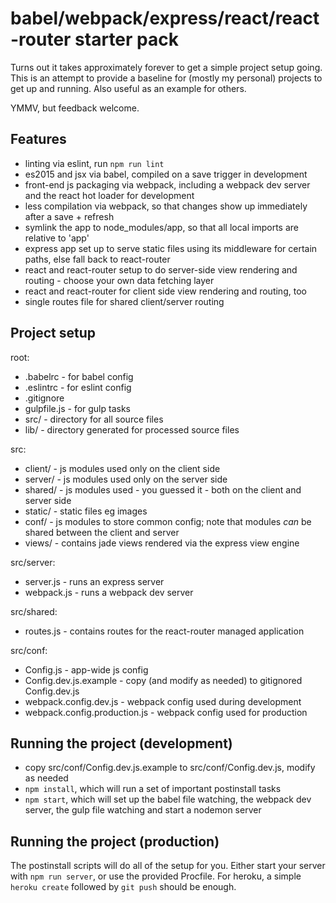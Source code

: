 # babel/webpack/express/react/react-router starter pack #

Turns out it takes approximately forever to get a simple project setup going. This is an attempt to provide a baseline for (mostly my personal) projects to get up and running. Also useful as an example for others.

YMMV, but feedback welcome.

## Features ##
- linting via eslint, run `npm run lint`
- es2015 and jsx via babel, compiled on a save trigger in development
- front-end js packaging via webpack, including a webpack dev server and the react hot loader for development
- less compilation via webpack, so that changes show up immediately after a save + refresh
- symlink the app to node_modules/app, so that all local imports are relative to 'app'
- express app set up to serve static files using its middleware for certain paths, else fall back to react-router
- react and react-router setup to do server-side view rendering and routing - choose your own data fetching layer
- react and react-router for client side view rendering and routing, too
- single routes file for shared client/server routing

## Project setup ##
root:
- .babelrc - for babel config
- .eslintrc - for eslint config
- .gitignore
- gulpfile.js - for gulp tasks
- src/ - directory for all source files
- lib/ - directory generated for processed source files

src:
- client/ - js modules used only on the client side
- server/ - js modules used only on the server side
- shared/ - js modules used - you guessed it - both on the client and server side
- static/ - static files eg images
- conf/ - js modules to store common config; note that modules _can_ be shared between the client and server
- views/ - contains jade views rendered via the express view engine

src/server:
- server.js - runs an express server
- webpack.js - runs a webpack dev server

src/shared:
- routes.js - contains routes for the react-router managed application

src/conf:
- Config.js - app-wide js config
- Config.dev.js.example - copy (and modify as needed) to gitignored Config.dev.js
- webpack.config.dev.js - webpack config used during development
- webpack.config.production.js - webpack config used for production

## Running the project (development) ##
- copy src/conf/Config.dev.js.example to src/conf/Config.dev.js, modify as needed
- `npm install`, which will run a set of important postinstall tasks
- `npm start`, which will set up the babel file watching, the webpack dev server, the gulp file watching and start a nodemon server

## Running the project (production) ##
The postinstall scripts will do all of the setup for you. Either start your server with `npm run server`, or use the provided Procfile. For heroku, a simple `heroku create` followed by `git push` should be enough.
